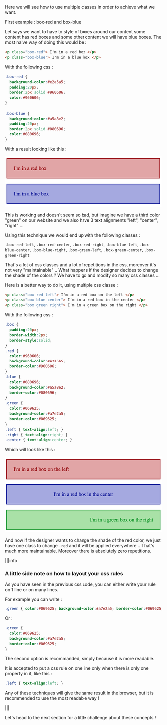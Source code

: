 Here we will see how to use multiple classes in order to achieve what we want.

First example : box-red and box-blue

Let says we want to have to style of boxes around our content some content has red boxes and some other content we will have blue boxes.
The most naive way of doing this would be :

```html
<p class="box-red"> I'm in a red box </p>
<p class="box-blue"> I'm in a blue box </p>
```

With the following css :

```css
.box-red {
  background-color:#e2a5a5;
  padding:20px;
  border:2px solid #960606;
  color:#960606;
}

.box-blue {
  background-color:#a5a8e2;
  padding:20px;
  border:2px solid #080696;
  color:#080696;
}
```

With a result looking like this :

![](.guides/img/illu1.png)

This is working and doesn't seem so bad, but imagine we have a third color "green" on our website and we also have 3 text alignments "left", "center", "right" ...

Using this technique we would end up with the following classes :

`.box-red-left`, `.box-red-center`, `.box-red-right`, `.box-blue-left`, `.box-blue-center`, `.box-blue-right`, `.box-green-left`, `.box-green-center`, `.box-green-right`

That's a lot of css classes and a lot of repetitions in the css, moreover it's not very "maintainable" .. What happens if the designer decides to change the shade of the colors ? We have to go and modify so many css classes ...

Here is a better way to do it, using multiple css classe :

```html
<p class="box red left"> I'm in a red box on the left </p>
<p class="box blue center"> I'm in a red box in the center </p>
<p class="box green right"> I'm in a green box on the right </p>
```
With the following css :
```css
.box {
  padding:20px;
  border-width:2px;
  border-style:solid;
}
.red {
  color:#960606;
  background-color:#e2a5a5;
  border-color:#960606;   
}
.blue {
  color:#080696;
  background-color:#a5a8e2;
  border-color:#080696;
}
.green {
  color:#069625;
  background-color:#a7e2a5;
  border-color:#069625;
}
.left { text-align:left; }
.right { text-align:right; }
.center { text-align:center; }
```

Which will look like this :

![](.guides/img/illu2.png)

And now if the designer wants to change the shade of the red color, we just have one class to change `.red` and it will be applied everywhere .. That's much more maintainable. Moreover there is absolutely zero repetitions.

|||info
### A little side note on how to layout your css rules

As you have seen in the previous css code, you can either write your rule on 1 line or on many lines. 

For example you can write :

```css
.green { color:#069625; background-color:#a7e2a5; border-color:#069625; }
```

Or : 

```css
.green { 
  color:#069625; 
  background-color:#a7e2a5; 
  border-color:#069625; 
}
```

The second option is recommanded, simply because it is more readable.

It is accepted to put a css rule on one line only when there is only one property in it, like this :

```css
.left { text-align:left; }
```

Any of these techniques will give the same result in the browser, but it is recommended to use the most readable way !

|||

Let's head to the next section for a little challenge about these concepts !


